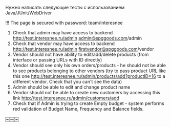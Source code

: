 Нужно написать следующие тесты с использованием Java/JUnit/WebDriver 

!!! The page is secured with password: team/interesnee

   1. Check that admin may have access to backend 
   http://test.interesnee.ru/admin 
   admin@spggoods.com/admin
   2. Check that vendor may have access to backend 
   http://test.interesnee.ru/admin 
   firstvendor@spggoods.com/vendor
   3. Vendor should not have ability to edit/add/delete products (from interface or passing URLs with ID directly)
   4. Vendor should see only his own orders/products - he should not be able to see products belonging to other
   vendors (try to pass product URL like this one
   http://test.interesnee.ru/admin/products/add?productID=16 to a different vendor. Check that you can't see the data)
   5. Admin should be able to edit and change product name
   6. Vendor should not be able to create new customers by accessing this link http://test.interesnee.ru/admin/customers/add
   7. Check that if Admin is trying to create Empty budget - system performs red validation of Budget Name, Frequency and        Balance    fields.
   
   ￼￼￼
